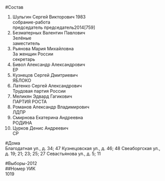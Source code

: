 #Состав  
1. Шульгин Сергей Викторович 1983  
    собрание-работа  
    председатель председатель2014[759]  
2. Безматерных Валентин Павлович  
    Зелёные  
    заместитель  
3. Рьянова Мария Михайловна  
    За женщин России  
    секретарь  
4. Бивол Александр Александрович  
    ЕР  
5. Кузнецов Сергей Дмитриевич  
    ЯБЛОКО  
6. Латенко Сергей Александрович  
    Трудовая партия России  
7. Меликян Эдвард Гагикович  
    ПАРТИЯ РОСТА  
8. Романов Александр Владимирович  
    ЛДПР  
9. Смирнова Екатерина Андреевна  
    РОДИНА  
10. Цурков Денис Андреевич  
    СР  
  
#Дома  
Благодатная ул., д. 34; 47 Кузнецовская ул., д. 46; 48 Свеаборгская ул., д. 19; 21; 23; 25; 27 Севастьянова ул., д. 5; 11  
  
#Выборы-2012  
##Номер УИК  
1019  
